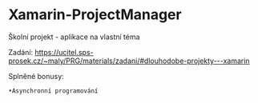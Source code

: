 # Xamarin-ProjectManager
Školní projekt - aplikace na vlastní téma

Zadání: https://ucitel.sps-prosek.cz/~maly/PRG/materials/zadani/#dlouhodobe-projekty---xamarin

Splněné bonusy:
	
	•Asynchronní programování
